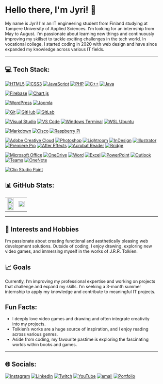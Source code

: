 # Hello there, I'm Jyri! 👋

My name is Jyri! I'm an IT engineering student from Finland studying at Tampere University of Applied Sciences. I'm looking for an internship from May to August.
I'm passionate about learning new things and continuously improving my skillset to tackle exciting challenges in the tech world. In vocational college, I started coding in 2020 with web design and have since expanded my knowledge across various IT fields.

---

## 💻 Tech Stack:

[![HTML5](https://img.shields.io/badge/HTML5-%23E34F26.svg?logo=html5&logoColor=white)](https://developer.mozilla.org/en-US/docs/Web/HTML)
[![CSS3](https://img.shields.io/badge/CSS3-%231572B6.svg?logo=css3&logoColor=white)](https://developer.mozilla.org/en-US/docs/Web/CSS)
[![JavaScript](https://img.shields.io/badge/JavaScript-%23323330.svg?logo=javascript&logoColor=%23F7DF1E)](https://developer.mozilla.org/en-US/docs/Web/JavaScript)
[![PHP](https://img.shields.io/badge/PHP-%23777BB4.svg?logo=php&logoColor=white)](https://www.php.net/)
[![C++](https://img.shields.io/badge/C++-%2300599C.svg?logo=c%2B%2B&logoColor=white)](https://cplusplus.com/)
[![Java](https://img.shields.io/badge/Java-%23ED8B00.svg?logo=java&logoColor=white)](https://www.java.com/)

[![Firebase](https://img.shields.io/badge/Firebase-%23039BE5.svg?style=flat&logo=firebase&logoColor=white)](https://firebase.google.com/)
[![Chart.js](https://img.shields.io/badge/Chart.js-F5788D.svg?style=flat&logo=chart.js&logoColor=white)](https://www.chartjs.org/)

[![WordPress](https://img.shields.io/badge/WordPress-%23117AC9.svg?logo=wordpress&logoColor=white)](https://wordpress.org/)
[![Joomla](https://img.shields.io/badge/Joomla-%235091CD.svg?logo=joomla&logoColor=white)](https://www.joomla.org/)

[![Git](https://img.shields.io/badge/Git-%23F05033.svg?logo=git&logoColor=white)](https://git-scm.com/)
[![GitHub](https://img.shields.io/badge/GitHub-%23121011.svg?logo=github&logoColor=white)](https://github.com/)
[![GitLab](https://img.shields.io/badge/GitLab-%23FC6D26.svg?logo=gitlab&logoColor=white)](https://gitlab.com/)

[![Visual Studio](https://img.shields.io/badge/Visual%20Studio-%235C2D91.svg?logo=visual-studio&logoColor=white)](https://visualstudio.microsoft.com/)
[![VS Code](https://img.shields.io/badge/VS%20Code-%230078D4.svg?logo=visual-studio-code&logoColor=white)](https://code.visualstudio.com/)
[![Windows Terminal](https://img.shields.io/badge/Windows%20Terminal-%234D4D4D.svg?logo=windows-terminal&logoColor=white)](https://learn.microsoft.com/en-us/windows/terminal/)
[![WSL Ubuntu](https://img.shields.io/badge/WSL%20Ubuntu-%23E95420.svg?logo=ubuntu&logoColor=white)](https://ubuntu.com/wsl)

[![Markdown](https://img.shields.io/badge/Markdown-%23000000.svg?logo=markdown&logoColor=white)](https://daringfireball.net/projects/markdown/)
[![Cisco](https://img.shields.io/badge/Cisco-%23049fd9.svg?logo=cisco&logoColor=white)](https://www.cisco.com/)
[![Raspberry Pi](https://img.shields.io/badge/-Raspberry_Pi-C51A4A?style=flat&logo=Raspberry-Pi)](https://www.raspberrypi.org/)

[![Adobe Creative Cloud](https://img.shields.io/badge/Adobe%20Creative%20Cloud-DA1F26.svg?logo=adobe&logoColor=white)](https://www.adobe.com/creativecloud.html)
[![Photoshop](https://img.shields.io/badge/Photoshop-%2331A8FF.svg?logo=adobe-photoshop&logoColor=white)](https://www.adobe.com/products/photoshop.html)
[![Lightroom](https://img.shields.io/badge/Lightroom-%2300A8E1.svg?logo=adobe-lightroom&logoColor=white)](https://www.adobe.com/products/photoshop-lightroom.html)
[![InDesign](https://img.shields.io/badge/InDesign-%2349021F.svg?logo=adobe-indesign&logoColor=FF3366)](https://www.adobe.com/products/indesign.html)
[![Illustrator](https://img.shields.io/badge/Illustrator-%23FF9A00.svg?logo=adobe-illustrator&logoColor=white)](https://www.adobe.com/products/illustrator.html)
[![Premiere Pro](https://img.shields.io/badge/Premiere%20Pro-%239999FF.svg?logo=adobe-premiere-pro&logoColor=white)](https://www.adobe.com/products/premiere.html)
[![After Effects](https://img.shields.io/badge/After%20Effects-%239999FF.svg?logo=adobe-after-effects&logoColor=white)](https://www.adobe.com/products/aftereffects.html)
[![Acrobat Reader](https://img.shields.io/badge/Acrobat%20Reader-%23EC1C24.svg?logo=adobe-acrobat-reader&logoColor=white)](https://acrobat.adobe.com/)
[![Bridge](https://img.shields.io/badge/Bridge-%23FFAA00.svg?logo=adobe-bridge&logoColor=white)](https://www.adobe.com/products/bridge.html)

[![Microsoft Office](https://img.shields.io/badge/Microsoft%20Office-%23D83B01.svg?logo=microsoft-office&logoColor=white)](https://www.microsoft.com/microsoft-365)
[![OneDrive](https://img.shields.io/badge/OneDrive-%230096F0.svg?logo=microsoft-onedrive&logoColor=white)](https://www.microsoft.com/en/microsoft-365/onedrive)
[![Word](https://img.shields.io/badge/Word-%232B579A.svg?logo=microsoft-word&logoColor=white)](https://www.microsoft.com/en/microsoft-365/word)
[![Excel](https://img.shields.io/badge/Excel-%2371B100.svg?logo=microsoft-excel&logoColor=white)](https://www.microsoft.com/en/microsoft-365/excel)
[![PowerPoint](https://img.shields.io/badge/PowerPoint-%23B7472A.svg?logo=microsoft-powerpoint&logoColor=white)](https://www.microsoft.com/en/microsoft-365/powerpoint)
[![Outlook](https://img.shields.io/badge/Outlook-%230078D4.svg?logo=microsoft-outlook&logoColor=white)](https://www.microsoft.com/en/microsoft-365/outlook)
[![Teams](https://img.shields.io/badge/Teams-%236296D8.svg?logo=microsoft-teams&logoColor=white)](https://www.microsoft.com/en/microsoft-teams/)
[![OneNote](https://img.shields.io/badge/OneNote-%237B1FA2.svg?logo=microsoft-onenote&logoColor=white)](https://www.microsoft.com/en/microsoft-365/onenote)

[![Clip Studio Paint](https://img.shields.io/badge/Clip%20Studio%20Paint-%23CFD3D3.svg?logo=clipstudiopaint&logoColor=black)](https://www.clipstudio.net/en/)


## 📊 GitHub Stats:
<table width="100%" style="border-collapse: collapse; border: none;">
  <tr>
    <td rowspan="2">
      <img width="100%" src="https://github-readme-stats.vercel.app/api?username=ledevilcat&theme=gotham&hide_border=true&include_all_commits=false&count_private=false"/>
      <br>
      <img width="100%" src="https://github-readme-streak-stats.herokuapp.com/?user=ledevilcat&theme=gotham&hide_border=true"/>
    </td>
    <td>
      <img Width="100%" Height="100%" src="https://github-readme-stats.vercel.app/api/top-langs/?username=ledevilcat&show_icons=true&theme=gotham&layout=donut-vertical&hide_border=true"/>
    </td>
  </tr>
</table>

---

## 🌟 Interests and Hobbies
I’m passionate about creating functional and aesthetically pleasing web development solutions. Outside of coding, I enjoy drawing, exploring new video games, and immersing myself in the works of J.R.R. Tolkien.

## 📈 Goals
Currently, I’m improving my professional expertise and working on projects that challenge and expand my skills. I’m seeking a 3-month summer internship to apply my knowledge and contribute to meaningful IT projects.

## Fun Facts:
- I deeply love video games and drawing and often integrate creativity into my projects.
- Tolkien’s works are a huge source of inspiration, and I enjoy reading across various genres.
- Aside from coding, my favourite pastime is exploring the fascinating worlds within books and games.

---

## 🌐 Socials:
[![Instagram](https://img.shields.io/badge/Instagram-%23E4405F.svg?logo=Instagram&logoColor=white)](https://instagram.com/ledevilcat)
[![LinkedIn](https://img.shields.io/badge/LinkedIn-%230077B5.svg?logo=linkedin&logoColor=white)](https://linkedin.com/in/jyri-nieminen)
[![Twitch](https://img.shields.io/badge/Twitch-%239146FF.svg?logo=Twitch&logoColor=white)](https://twitch.tv/ledevilcat)
[![YouTube](https://img.shields.io/badge/YouTube-%23FF0000.svg?logo=YouTube&logoColor=white)](https://youtube.com/@@LeDevilCat)
[![email](https://img.shields.io/badge/Email-D14836?logo=gmail&logoColor=white)](mailto:jyri.2.nieminen@tuni.fi)
[![Portfolio](https://img.shields.io/badge/Portfolio-%230077B5.svg?logo=google-chrome&logoColor=white)](https://jnidesign.fi)
